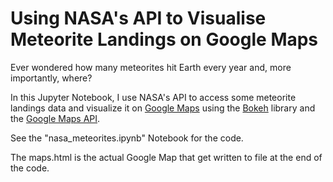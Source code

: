# Using NASA's API to Visualise Meteorite Landings on Google Maps

Ever wondered how many meteorites hit Earth every year and, more importantly, where? 

In this Jupyter Notebook, I use NASA's API to access some meteorite landings data and visualize it on <a href="https://data.nasa.gov/">Google Maps</a> using the <a href="http://bokeh.pydata.org/en/latest/">Bokeh</a> library and the <a href="https://developers.google.com/maps/">Google Maps API</a>.

See the "nasa_meteorites.ipynb" Notebook for the code.

The maps.html is the actual Google Map that get written to file at the end of the code.
